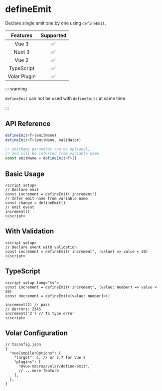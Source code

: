 # defineEmit

<StabilityLevel level="experimental" />

Declare single emit one by one using `defineEmit`.

|   Features   |     Supported      |
| :----------: | :----------------: |
|    Vue 3     | :white_check_mark: |
|    Nuxt 3    | :white_check_mark: |
|    Vue 2     | :white_check_mark: |
|  TypeScript  | :white_check_mark: |
| Volar Plugin | :white_check_mark: |

::: warning

`defineEmit` can not be used with `defineEmits` at same time

:::

## API Reference

```ts
defineEmit<T>(emitName)
defineEmit<T>(emitName, validator)

// emitName parameter can be optional,
// and will be inferred from variable name
const emitName = defineEmit<T>()
```

## Basic Usage

```vue twoslash
<script setup>
// Declare emit
const increment = defineEmit('increment')
// Infer emit name from variable name
const change = defineEmit()
// emit event
increment()
</script>
```

## With Validation

```vue twoslash
<script setup>
// Declare event with validation
const increment = defineEmit('increment', (value) => value < 20)
</script>
```

## TypeScript

```vue twoslash
<script setup lang="ts">
const increment = defineEmit('increment', (value: number) => value < 20)
const decrement = defineEmit<[value: number]>()

increment(2) // pass
// @errors: 2345
increment('2') // TS type error
</script>
```

## Volar Configuration

```jsonc {6}
// tsconfig.json
{
  "vueCompilerOptions": {
    "target": 3, // or 2.7 for Vue 2
    "plugins": [
      "@vue-macros/volar/define-emit",
      // ...more feature
    ],
  },
}
```
